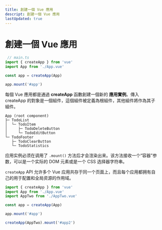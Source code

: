 ```yaml
---
title: 創建一個 Vue 應用
descript: 創建一個 Vue 應用
lastUpdated: true
---
```

# 創建一個 Vue 應用

```js
 // main.ts
import { createApp } from 'vue'
import App from './App.vue'

const app = createApp(App)

app.mount('#app')
```

每個 Vue 應用都是通過 **createApp** 函數創建一個新的 **應用實例**。傳入 createApp 的對象是一個組件，這個組件被定義為根組件，其他組件將作為其子組件。

```
App (root component)
├─ TodoList
│  └─ TodoItem
│     ├─ TodoDeleteButton
│     └─ TodoEditButton
└─ TodoFooter
   ├─ TodoClearButton
   └─ TodoStatistics
```

应用实例必须在调用了 `.mount()` 方法后才会渲染出来。该方法接收一个“容器”参数，可以是一个实际的 DOM 元素或是一个 CSS 选择器字符串。

`createApp` API 允许多个 Vue 应用共存于同一个页面上，而且每个应用都拥有自己的用于配置和全局资源的作用域。

```js
import { createApp } from 'vue'
import App from './App.vue'
import AppTwo from './AppTwo.vue'

const app = createApp(App)

app.mount('#app')

createApp(AppTwo).mount('#app2')
```

